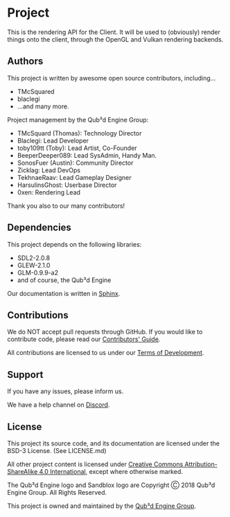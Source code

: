 # Project

This is the rendering API for the Client. It will be used to (obviously) render things onto the client, through the OpenGL and Vulkan rendering backends.

## Authors

This project is written by awesome open source contributors, including...

* TMcSquared
* blaclegi
* ...and many more.

Project management by the Qub³d Engine Group:

* TMcSquard (Thomas): Technology Director
* Blaclegi: Lead Developer
* toby109tt (Toby): Lead Artist, Co-Founder
* BeeperDeeper089: Lead SysAdmin, Handy Man.
* SonosFuer (Austin): Community Director
* Zicklag: Lead DevOps
* TekhnaeRaav: Lead Gameplay Designer
* HarsulinsGhost: Userbase Director
* 0xen: Rendering Lead

Thank you also to our many contributors!

## Dependencies

This project depends on the following libraries:

* SDL2-2.0.8
* GLEW-2.1.0
* GLM-0.9.9-a2
* and of course, the Qub³d Engine

Our documentation is written in [Sphinx](http://www.sphinx-doc.org/).

## Contributions

We do NOT accept pull requests through GitHub.
If you would like to contribute code, please read
our [Contributors' Guide](https://qub3d.readthedocs.io/en/master/guides/contributing.html).

All contributions are licensed to us under our
[Terms of Development](https://qub3d.org/legal/termsofdevelopment).

## Support

If you have any issues, please inform us.

We have a help channel on [Discord](https://discord.gg/yv7FN24).

## License

This project its source code, and its documentation are licensed
under the BSD-3 License. (See LICENSE.md)

All other project content is licensed under
[Creative Commons Attribution-ShareAlike 4.0 International](https://creativecommons.org/licenses/by-sa/4.0/),
except where otherwise marked.

The Qub³d Engine logo and Sandblox logo are Copyright Ⓒ  2018 Qub³d Engine Group. All Rights Reserved.

This project is owned and maintained by the [Qub³d Engine Group](https://qub3d.org).